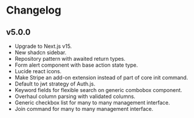 # Changelog

## v5.0.0

- Upgrade to Next.js v15.
- New shadcn sidebar.
- Repository pattern with awaited return types.
- Form alert component with base action state type.
- Lucide react icons.
- Make Stripe an add-on extension instead of part of core init command.
- Default to jwt strategy of Auth.js.
- Keyword fields for flexible search on generic combobox component.
- Overhaul column parsing with validated columns.
- Generic checkbox list for many to many management interface.
- Join command for many to many management interface.
